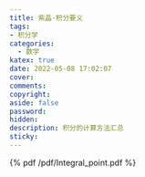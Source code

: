 ```yaml
---
title: 紫晶·积分要义
tags:
- 积分学
categories:
  - 数学
katex: true
date: 2022-05-08 17:02:07
cover:
comments:
copyright:
aside: false
password:
hidden:
description: 积分的计算方法汇总
sticky:
---
```


{% pdf /pdf/Integral_point.pdf %}
